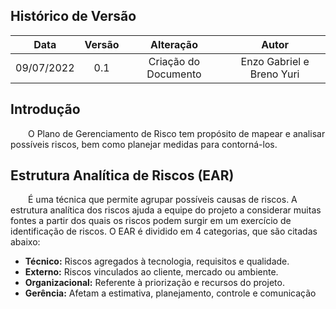 ## Histórico de Versão

|    Data    | Versão |                             Alteração                             |                    Autor                    |
|:----------:|:------:|:-----------------------------------------------------------------:|:-------------------------------------------:|
|09/07/2022|0.1|Criação do Documento|Enzo Gabriel e Breno Yuri|

## Introdução

&emsp;&emsp;O Plano de Gerenciamento de Risco tem propósito de mapear e analisar possíveis riscos, bem como planejar medidas para contorná-los.

## Estrutura Analítica de Riscos (EAR)

&emsp;&emsp;É uma técnica que permite agrupar possíveis causas de riscos. A estrutura analítica dos riscos ajuda a equipe do projeto a considerar muitas fontes a partir dos quais os riscos podem surgir em um exercício de identificação de riscos. O EAR é dividido em 4 categorias, que são citadas abaixo:

- **Técnico:** Riscos agregados à tecnologia, requisitos e qualidade.
- **Externo:** Riscos vinculados ao cliente, mercado ou ambiente.
- **Organizacional:** Referente à priorização e recursos do projeto.
- **Gerência:** Afetam a estimativa, planejamento, controle e comunicação